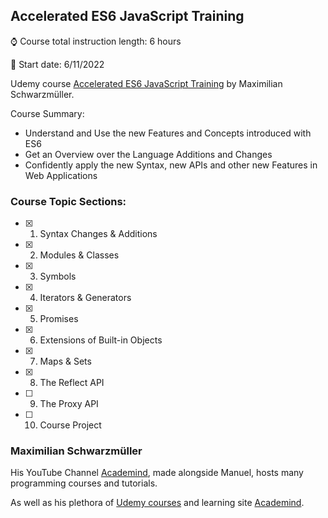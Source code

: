 ## Accelerated ES6 JavaScript Training

:watch: Course total instruction length: 6 hours

:round_pushpin: Start date: 6/11/2022

<!-- :tada: Completion date: 6/10/2022 -->

Udemy course [Accelerated ES6 JavaScript Training](https://www.udemy.com/share/101Ym43@UB6K4r9VAQ10qfLOZAXwLt9FmDT4weGHYeH5MvS3Yll0COnxY8SB6ILP_CU5NfB9pQ==/) by Maximilian Schwarzmüller.

Course Summary:

- Understand and Use the new Features and Concepts introduced with ES6
- Get an Overview over the Language Additions and Changes
- Confidently apply the new Syntax, new APIs and other new Features in Web Applications

### Course Topic Sections:

- [x] 1. Syntax Changes & Additions
- [x] 2. Modules & Classes
- [x] 3. Symbols
- [x] 4. Iterators & Generators
- [x] 5. Promises
- [x] 6. Extensions of Built-in Objects
- [x] 7. Maps & Sets
- [x] 8. The Reflect API
- [ ] 9. The Proxy API
- [ ] 10. Course Project

### Maximilian Schwarzmüller

His YouTube Channel [Academind](https://www.youtube.com/c/academind), made alongside Manuel, hosts many programming courses and tutorials.

As well as his plethora of [Udemy courses](https://www.udemy.com/user/maximilian-schwarzmuller/) and learning site [Academind](https://academind.com/).
